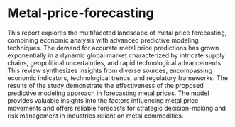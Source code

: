 # Metal-price-forecasting
This report explores the multifaceted landscape of metal price forecasting, combining economic analysis with advanced predictive modeling techniques. The demand for accurate metal price predictions has grown exponentially in a dynamic global market characterized by intricate supply chains, geopolitical uncertainties, and rapid technological advancements. This review synthesizes insights from diverse sources, encompassing economic indicators, technological trends, and regulatory frameworks.
The results of the study demonstrate the effectiveness of the proposed predictive modeling approach in forecasting metal prices. The model provides valuable insights into the factors influencing metal price movements and offers reliable forecasts for strategic decision-making and risk management in industries reliant on metal commodities.
